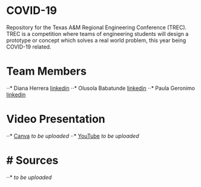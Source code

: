 # COVID-19 
Repository for the Texas A&amp;M Regional Engineering Conference (TREC). TREC is a competition where teams of engineering students will design a prototype or concept which solves a real world problem, this year being COVID-19 related.

# Team Members
⋅⋅* Diana Herrera       [linkedin](https://www.linkedin.com/in/dianaherrera6/)
⋅⋅* Olusola Babatunde   [linkedin](https://www.linkedin.com/in/solababatunde/)
⋅⋅* Paula Geronimo      [linkedin](https://www.linkedin.com/in/~pau/)

# Video Presentation
⋅⋅* [Canva](https://canva.com) *to be uploaded*
⋅⋅* [YouTube](https://youtube.com) *to be uploaded*

# # Sources
⋅⋅* *to be uploaded*
